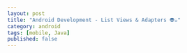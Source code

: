 ```yaml
---
layout: post
title: "Android Development - List Views & Adapters 👽☕"
category: android
tags: [mobile, Java]
published: false
---
```

